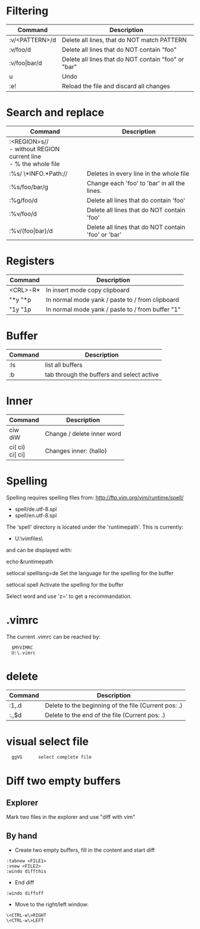 # Filtering

| Command                | Description |
|------------------------|-------------|
|:v/\<PATTERN\>/d        |Delete all lines, that do NOT match PATTERN |
|:v/foo/d                |Delete all lines that do NOT contain "foo" |
|:v/foo\\|bar/d          |Delete all lines that do NOT contain "foo" or "bar" |
|u                       |Undo |
|:e!                     |Reload the file and discard all changes |

# Search and replace

| Command                | Description |
|------------------------|-------------|
| :\<REGION\>s//<br>- without REGION current line<br>- % the whole file ||
|:%s/ \\\*INFO.\*Path:// |Deletes in every line in the whole file |
|:%s/foo/bar/g           |Change each 'foo' to 'bar' in all the lines. | 
|:%g/foo/d               |Delete all lines that do contain 'foo' |
|:%v/foo/d               |Delete all lines that do NOT contain 'foo' |
|:%v/\(foo\|bar\)/d      |Delete all lines that do NOT contain 'foo' or 'bar' |

# Registers

| Command                | Description |
|------------------------|-------------|
|\<CRL\>-R\*             |In insert mode copy clipboard|
|"\*y  "\*p              |In normal mode yank / paste to / from clipboard|
|"1y  "1p                |In normal mode yank / paste to / from buffer "1"|

# Buffer

| Command                | Description |
|------------------------|-------------|
|:ls                     |list all buffers |
|:b <tab>                |tab through the buffers and select active |


# Inner

| Command                | Description |
|------------------------|-------------|
|ciw <br/> diW           |Change / delete inner word |
|ci(  ci) <br/> ci[  ci] |Changes inner: (hallo) |

# Spelling

Spelling requires spelling files from: http://ftp.vim.org/vim/runtime/spell/

- spell/de.utf-8.spl
- spell/en.utf-8.spl

The 'spell' directory is located under the 'runtimepath'. This is currently:

- U:\vimfiles\

and can be displayed with:

  echo &runtimepath

setlocal spelllang=de   Set the language for the spelling for the buffer

setlocal spell          Activate the spelling for the buffer

Select word and use 'z=' to get a recommandation.

# .vimrc

The current .vimrc can be reached by:

``` 
  $MYVIMRC 
  U:\.vimrc
```

# delete

| Command                | Description |
|------------------------|-------------|
|:1,.d                   |Delete to the beginning of the file (Current pos: .) |
|:.,$d                   |Delete to the end of the file       (Current pos: .) |

# visual select file

```
  ggVG      select complete file
```

# Diff two empty buffers

## Explorer

Mark two files in the explorer and use "diff with vim"

## By hand

- Create two empty buffers, fill in the content and start diff

```
:tabnew <FILE1>
:vnew <FILE2>
:windo diffthis
```

- End diff

```
:windo diffoff
```

- Move to the right/left window:

```
\<CTRL-w\>RIGHT
\<CTRL-w\>LEFT
```
